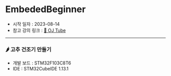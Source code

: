 # EmbededBeginner

- 시작 일자 : 2023-08-14
- 참고 강의 링크 : [🔗 OJ Tube](https://youtube.com/playlist?list=PLz--ENLG_8TNjRg1OtyFBvUyV4PHaKwmu&si=w7l8or7IQawguZ_A)


---
### 🌶️ 고추 건조기 만들기
- 개발 보드 : STM32F103C8T6
- IDE : STM32CubeIDE 1.13.1